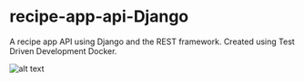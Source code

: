 # recipe-app-api-Django
A recipe app API using Django and the REST framework. Created using Test Driven Development Docker.

![alt text](https://github.com/Robinh0/recipe-app-api-django--IN_PROCESS/blob/main/api_documentation.png)
